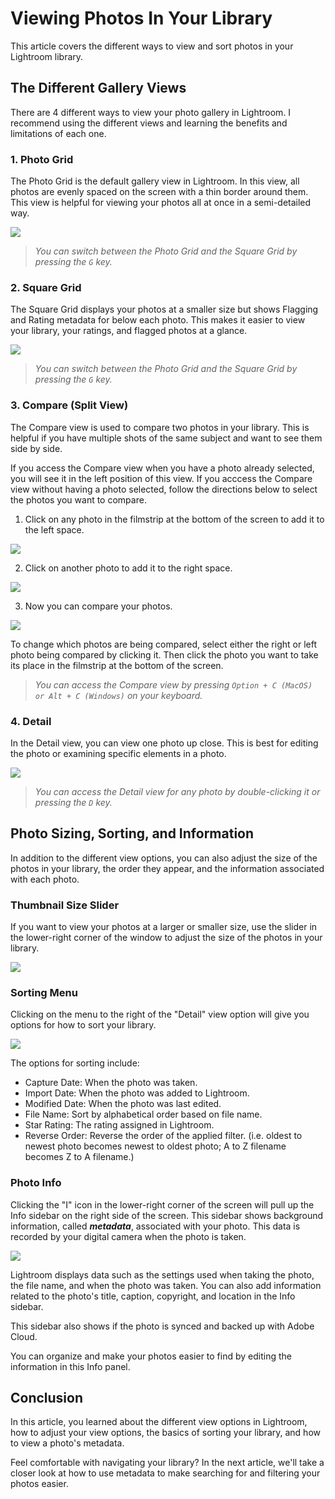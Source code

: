 # Viewing Photos In Your Library

This article covers the different ways to view and sort photos in your Lightroom library.

## The Different Gallery Views

There are 4 different ways to view your photo gallery in Lightroom. I recommend using the different views and learning the benefits and limitations of each one.

### 1. Photo Grid

The Photo Grid is the default gallery view in Lightroom. In this view, all photos are evenly spaced on the screen with a thin border around them. This view is helpful for viewing your photos all at once in a semi-detailed way.

![](https://github.com/mattreihing/lightroom-walkthroughs/blob/main/1-lib-nav-photo-grid.png)

> *You can switch between the Photo Grid and the Square Grid by pressing the `G` key.*

### 2. Square Grid

The Square Grid displays your photos at a smaller size but shows Flagging and Rating metadata for below each photo. This makes it easier to view your library, your ratings, and flagged photos at a glance.

![](https://github.com/mattreihing/lightroom-walkthroughs/blob/main/2-lib-nav-square-grid.png)

> *You can switch between the Photo Grid and the Square Grid by pressing the `G` key.*

### 3. Compare (Split View)

The Compare view is used to compare two photos in your library. This is helpful if you have multiple shots of the same subject and want to see them side by side. 

If you access the Compare view when you have a photo already selected, you will see it in the left position of this view. If you acccess the Compare view without having a photo selected, follow the directions below to select the photos you want to compare.

1. Click on any photo in the filmstrip at the bottom of the screen to add it to the left space.

![](https://github.com/mattreihing/lightroom-walkthroughs/blob/main/3-lib-nav-compare-1.png)

2. Click on another photo to add it to the right space.

![](https://github.com/mattreihing/lightroom-walkthroughs/blob/main/3-lib-nav-compare-2.png)

3. Now you can compare your photos.

![](https://github.com/mattreihing/lightroom-walkthroughs/blob/main/3-lib-nav-compare-3.png)

To change which photos are being compared, select either the right or left photo being compared by clicking it. Then click the photo you want to take its place in the filmstrip at the bottom of the screen.

> *You can access the Compare view by pressing `Option + C (MacOS) or Alt + C (Windows)` on your keyboard.*

### 4. Detail

In the Detail view, you can view one photo up close. This is best for editing the photo or examining specific elements in a photo.

![](https://github.com/mattreihing/lightroom-walkthroughs/blob/main/4-lib-nav-detail.png)

> *You can access the Detail view for any photo by double-clicking it or pressing the `D` key.*

## Photo Sizing, Sorting, and Information

In addition to the different view options, you can also adjust the size of the photos in your library, the order they appear, and the information associated with each photo.

### Thumbnail Size Slider

If you want to view your photos at a larger or smaller size, use the slider in the lower-right corner of the window to adjust the size of the photos in your library.

![](https://github.com/mattreihing/lightroom-walkthroughs/blob/main/6-lib-nav-size-slider.gif)

### Sorting Menu

Clicking on the menu to the right of the "Detail" view option will give you options for how to sort your library. 

![](https://github.com/mattreihing/lightroom-walkthroughs/blob/main/5-lib-nav-sorting-menu-edited.png)

The options for sorting include:

- Capture Date: When the photo was taken.
- Import Date: When the photo was added to Lightroom.
- Modified Date: When the photo was last edited.
- File Name: Sort by alphabetical order based on file name. 
- Star Rating: The rating assigned in Lightroom. 
- Reverse Order: Reverse the order of the applied filter. (i.e. oldest to newest photo becomes newest to oldest photo; A to Z filename becomes Z to A filename.)

### Photo Info

Clicking the "I" icon in the lower-right corner of the screen will pull up the Info sidebar on the right side of the screen. This sidebar shows background information, called _**metadata**_, associated with your photo. This data is recorded by your digital camera when the photo is taken. 

![](https://github.com/mattreihing/lightroom-walkthroughs/blob/main/7-lib-nav-info.png)

Lightroom displays data such as the settings used when taking the photo, the file name, and when the photo was taken. You can also add information related to the photo's title, caption, copyright, and location in the Info sidebar. 

This sidebar also shows if the photo is synced and backed up with Adobe Cloud. 

You can organize and make your photos easier to find by editing the information in this Info panel. 

## Conclusion

In this article, you learned about the different view options in Lightroom, how to adjust your view options, the basics of sorting your library, and how to view a photo's metadata. 

Feel comfortable with navigating your library? In the next article, we'll take a closer look at how to use metadata to make searching for and filtering your photos easier.
